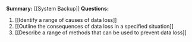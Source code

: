 **Summary:** [[System Backup]]
**Questions:**
1. [[Identify a range of causes of data loss]]
2. [[Outline the consequences of data loss in a specified situation]]
3. [[Describe a range of methods that can be used to prevent data loss]]

